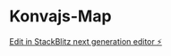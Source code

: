 # Konvajs-Map

[Edit in StackBlitz next generation editor ⚡️](https://stackblitz.com/~/github.com/sivanargana/Konvajs-Map)